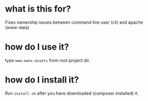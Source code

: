 # what is this for?

Fixes ownership issues between command line user (cli) and apache (www-data)

# how do I use it?

type `www-owns-assets` from root project dir.

# how do I install it?

Run `install.sh` after you have downloaded (composer installed) it.

